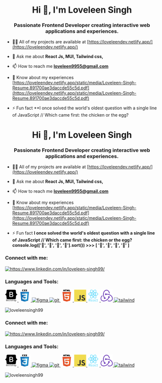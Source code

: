 <h1 align="center">Hi 👋, I'm Loveleen Singh</h1>
<h3 align="center">Passionate Frontend Developer creating interactive web applications and experiences.</h3>

- 👨‍💻 All of my projects are available at [https://loveleendev.netlify.app/](https://loveleendev.netlify.app/)

- 💬 Ask me about **React Js, MUI, Tailwind css,**

- 📫 How to reach me **loveleen9955@gmail.com**

- 📄 Know about my experiences [https://loveleendev.netlify.app/static/media/Loveleen-Singh-Resume.891700ae3daccde55c5d.pdf](https://loveleendev.netlify.app/static/media/Loveleen-Singh-Resume.891700ae3daccde55c5d.pdf)

- ⚡ Fun fact **I once solved the world's oldest question with a single line of JavaScript // Which came first: the chicken or the egg?
<h1 align="center">Hi 👋, I'm Loveleen Singh</h1>
<h3 align="center">Passionate Frontend Developer creating interactive web applications and experiences.</h3>

- 👨‍💻 All of my projects are available at [https://loveleendev.netlify.app/](https://loveleendev.netlify.app/)

- 💬 Ask me about **React Js, MUI, Tailwind css,**

- 📫 How to reach me **loveleen9955@gmail.com**

- 📄 Know about my experiences [https://loveleendev.netlify.app/static/media/Loveleen-Singh-Resume.891700ae3daccde55c5d.pdf](https://loveleendev.netlify.app/static/media/Loveleen-Singh-Resume.891700ae3daccde55c5d.pdf)

- ⚡ Fun fact **I once solved the world's oldest question with a single line of JavaScript // Which came first: the chicken or the egg? console.log(['🥚', '🐣', '🐥', '🐔'].sort()) >>> [ '🐔', '🐣', '🐥', '🥚' ]**

<h3 align="left">Connect with me:</h3>
<p align="left">
<a href="https://linkedin.com/in/https://www.linkedin.com/in/loveleen-singh99/" target="blank"><img align="center" src="https://raw.githubusercontent.com/rahuldkjain/github-profile-readme-generator/master/src/images/icons/Social/linked-in-alt.svg" alt="https://www.linkedin.com/in/loveleen-singh99/" height="30" width="40" /></a>
</p>

<h3 align="left">Languages and Tools:</h3>
<p align="left"> <a href="https://getbootstrap.com" target="_blank" rel="noreferrer"> <img src="https://raw.githubusercontent.com/devicons/devicon/master/icons/bootstrap/bootstrap-plain-wordmark.svg" alt="bootstrap" width="40" height="40"/> </a> <a href="https://www.w3schools.com/css/" target="_blank" rel="noreferrer"> <img src="https://raw.githubusercontent.com/devicons/devicon/master/icons/css3/css3-original-wordmark.svg" alt="css3" width="40" height="40"/> </a> <a href="https://www.figma.com/" target="_blank" rel="noreferrer"> <img src="https://www.vectorlogo.zone/logos/figma/figma-icon.svg" alt="figma" width="40" height="40"/> </a> <a href="https://git-scm.com/" target="_blank" rel="noreferrer"> <img src="https://www.vectorlogo.zone/logos/git-scm/git-scm-icon.svg" alt="git" width="40" height="40"/> </a> <a href="https://www.w3.org/html/" target="_blank" rel="noreferrer"> <img src="https://raw.githubusercontent.com/devicons/devicon/master/icons/html5/html5-original-wordmark.svg" alt="html5" width="40" height="40"/> </a> <a href="https://developer.mozilla.org/en-US/docs/Web/JavaScript" target="_blank" rel="noreferrer"> <img src="https://raw.githubusercontent.com/devicons/devicon/master/icons/javascript/javascript-original.svg" alt="javascript" width="40" height="40"/> </a> <a href="https://reactjs.org/" target="_blank" rel="noreferrer"> <img src="https://raw.githubusercontent.com/devicons/devicon/master/icons/react/react-original-wordmark.svg" alt="react" width="40" height="40"/> </a> <a href="https://redux.js.org" target="_blank" rel="noreferrer"> <img src="https://raw.githubusercontent.com/devicons/devicon/master/icons/redux/redux-original.svg" alt="redux" width="40" height="40"/> </a> <a href="https://tailwindcss.com/" target="_blank" rel="noreferrer"> <img src="https://www.vectorlogo.zone/logos/tailwindcss/tailwindcss-icon.svg" alt="tailwind" width="40" height="40"/> </a> </p>

<p><img align="center" src="https://github-readme-stats.vercel.app/api/top-langs?username=loveleensingh99&show_icons=true&locale=en&layout=compact" alt="loveleensingh99" /></p>


<h3 align="left">Connect with me:</h3>
<p align="left">
<a href="https://linkedin.com/in/https://www.linkedin.com/in/loveleen-singh99/" target="blank"><img align="center" src="https://raw.githubusercontent.com/rahuldkjain/github-profile-readme-generator/master/src/images/icons/Social/linked-in-alt.svg" alt="https://www.linkedin.com/in/loveleen-singh99/" height="30" width="40" /></a>
</p>

<h3 align="left">Languages and Tools:</h3>
<p align="left"> <a href="https://getbootstrap.com" target="_blank" rel="noreferrer"> <img src="https://raw.githubusercontent.com/devicons/devicon/master/icons/bootstrap/bootstrap-plain-wordmark.svg" alt="bootstrap" width="40" height="40"/> </a> <a href="https://www.w3schools.com/css/" target="_blank" rel="noreferrer"> <img src="https://raw.githubusercontent.com/devicons/devicon/master/icons/css3/css3-original-wordmark.svg" alt="css3" width="40" height="40"/> </a> <a href="https://www.figma.com/" target="_blank" rel="noreferrer"> <img src="https://www.vectorlogo.zone/logos/figma/figma-icon.svg" alt="figma" width="40" height="40"/> </a> <a href="https://git-scm.com/" target="_blank" rel="noreferrer"> <img src="https://www.vectorlogo.zone/logos/git-scm/git-scm-icon.svg" alt="git" width="40" height="40"/> </a> <a href="https://www.w3.org/html/" target="_blank" rel="noreferrer"> <img src="https://raw.githubusercontent.com/devicons/devicon/master/icons/html5/html5-original-wordmark.svg" alt="html5" width="40" height="40"/> </a> <a href="https://developer.mozilla.org/en-US/docs/Web/JavaScript" target="_blank" rel="noreferrer"> <img src="https://raw.githubusercontent.com/devicons/devicon/master/icons/javascript/javascript-original.svg" alt="javascript" width="40" height="40"/> </a> <a href="https://reactjs.org/" target="_blank" rel="noreferrer"> <img src="https://raw.githubusercontent.com/devicons/devicon/master/icons/react/react-original-wordmark.svg" alt="react" width="40" height="40"/> </a> <a href="https://redux.js.org" target="_blank" rel="noreferrer"> <img src="https://raw.githubusercontent.com/devicons/devicon/master/icons/redux/redux-original.svg" alt="redux" width="40" height="40"/> </a> <a href="https://tailwindcss.com/" target="_blank" rel="noreferrer"> <img src="https://www.vectorlogo.zone/logos/tailwindcss/tailwindcss-icon.svg" alt="tailwind" width="40" height="40"/> </a> </p>

<p><img align="center" src="https://github-readme-stats.vercel.app/api/top-langs?username=loveleensingh99&show_icons=true&locale=en&layout=compact" alt="loveleensingh99" /></p>
